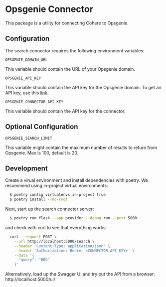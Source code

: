 # Opsgenie Connector

This package is a utility for connecting Cohere to Opsgenie.

## Configuration

The search connector requires the following environment variables:

```
OPSGENIE_DOMAIN_URL
```

This variable should contain the URL of your Opsgenie domain.

```
OPSGENIE_API_KEY
```

This variable should contain the API key for the Opsgenie domain. To get an API key, use
this [link](https://docs.opsgenie.com/docs/api-key-management).

```
OPSGENIE_CONNECTOR_API_KEY
```

This variable should contain the API key for the connector.

## Optional Configuration

```
OPSGENIE_SEARCH_LIMIT
```

This variable might contain the maximum number of results to return from Opsgenie. Max is 100, default is 20.

## Development

Create a virual environment and install dependencies with poetry. We recommend using in-project virtual environments:

```bash
  $ poetry config virtualenvs.in-project true
  $ poetry install --no-root
```

Next, start up the search connector server:

```bash
  $ poetry run flask --app provider --debug run --port 5000
```

and check with curl to see that everything works:

```bash
  curl --request POST \
    --url http://localhost:5000/search \
    --header 'Content-Type: application/json' \
    --header 'Authorization: Bearer <CONNECTOR_API_KEY>' \
    --data '{
      "query": "BBQ"
    }'
```

Alternatively, load up the Swagger UI and try out the API from a browser: http://localhost:5000/ui/

